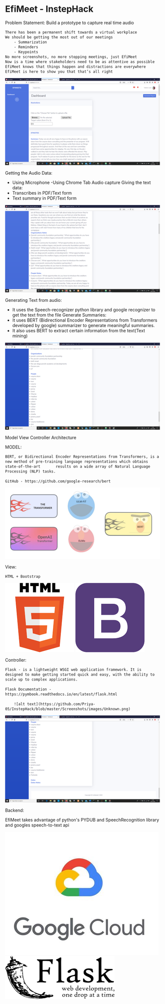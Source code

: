 # EfiMeet - InstepHack
Problem Statement: Build a prototype to capture real time audio

    There has been a permanent shift towards a virtual workplace
    We should be getting the most out of our meetings
        - Summarization
        - Reminders
        - Keypoints
    No more screenshots, no more stopping meetings, just EfiMeet
    Now is a time where stakeholders need to be as attentive as possible
    EfiMeet knows that things happen and distractions are everywhere
    EfiMeet is here to show you that that’s all right

![alt text](https://github.com/Priya-05/InstepHack/blob/master/Screenshots/efinotes1.png)

Getting the Audio Data:
  - Using Microphone 
  -Using Chrome Tab Audio capture
Giving the text data:
  - Transcribes in PDF/Text form
  - Text summary in PDF/Text form

![alt text](https://github.com/Priya-05/InstepHack/blob/master/Screenshots/efinotes2.png)

Generating Text from audio:
  - It uses the Speech-recognizer python library and google recognizer to get the text from the file
Generate Summaries:
  - It uses BERT (Bidirectional Encoder Representations from Transformers developed by google) summarizer to generate meaningful summaries. 
  - It also uses BERT to extract certain information from the text(Text mining) 




![alt text](https://github.com/Priya-05/InstepHack/blob/master/Screenshots/efinotes3.png)

Model View Controller Architecture

MODEL:

    BERT, or Bidirectional Encoder Representations from Transformers, is a new method of pre-training language representations which obtains state-of-the-art       results on a wide array of Natural Language Processing (NLP) tasks.

    GitHub - https://github.com/google-research/bert
    
  ![alt text](https://github.com/Priya-05/InstepHack/blob/master/Screenshots/images/bert_images.jpeg)
  
  
View:

    HTML + Bootstrap
    
   ![alt text](https://github.com/Priya-05/InstepHack/blob/master/Screenshots/images/Unknown-1.png) ![alt text](https://github.com/Priya-05/InstepHack/blob/master/Screenshots/images/Unknown-2.png) 


Controller: 

    Flask - is a lightweight WSGI web application framework. It is designed to make getting started quick and easy, with the ability to scale up to complex applications.
    
    Flask Documentation - https://pymbook.readthedocs.io/en/latest/flask.html
        
        ![alt text](https://github.com/Priya-05/InstepHack/blob/master/Screenshots/images/Unknown.png)

![alt text](https://github.com/Priya-05/InstepHack/blob/master/Screenshots/efinotes4.png)

Backend:
 
   EfiMeet takes advantage of python's PYDUB and SpeechRecognition library and googles speech-to-text api
   
   ![alt text](https://github.com/Priya-05/InstepHack/blob/master/Screenshots/images/google%20cloud%20logo.jpg) 
   ![alt text](https://github.com/Priya-05/InstepHack/blob/master/Screenshots/images/Unknown.png)
    

